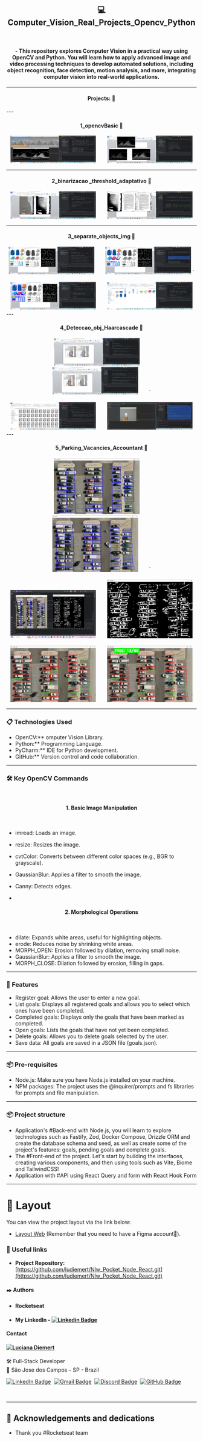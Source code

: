 <h2 align="center"> 💻 Computer_Vision_Real_Projects_Opencv_Python </h2>
<br>
<h4 align="center">  - This repository explores Computer Vision in a practical way using OpenCV and Python. You will learn how to apply advanced image and video processing techniques to develop automated solutions, including object recognition, face detection, motion analysis, and more, integrating computer vision into real-world applications. </h4>
  
  ---


<h4 align="center">Projects: 🚀</h4>
---

<h4 align="center">1_opencvBasic 🚀</h4>

<div align="center">
    <img src="1_opencvBasic/1_img_open_cv/6 - Dilate - dilatar a imagem de contornos.png" style="width: 45%; margin-right: 5%;" alt="01 - img piramed">
    <img src="1_opencvBasic/1_img_open_cv/8 - process de closing and opening img.png" style="width: 45%;" alt="01 - img piramed">
</div>

---

<h4 align="center">2_binarizacao _threshold_adaptativo 🚀</h4>

<div align="center">
    <img src="2_binarizacao _threshold_adaptativo/2_img_binarizacao/1_img_binarizacao_c_sombra.png" style="width: 45%; margin-right: 5%;" alt="01 - img_binarizacao_c_sombra">
    <img src="2_binarizacao _threshold_adaptativo/2_img_binarizacao/3_img binarizada_th1_th2_th3.png" style="width: 45%;" alt="binarizada_th1_th2_th3">
</div>

---
<h4 align="center">3_separate_objects_img 🚀</h4>

<div align="center">
    <img src="3_separate_objects_img/3_recort_obj/1_contorno_de_cada_img_num.png" style="width: 45%; margin-right: 5%;" alt="1_contorno_de_cada_img_num">
    <img src="3_separate_objects_img/3_recort_obj/2_mapeamento_contorno_obj.png" style="width: 45%;" alt="2_mapeamento_contorno_obj">
` <br />
  <br />
    <img src="3_separate_objects_img/3_recort_obj/3_colocar_retangulo_nos_obj_contorn.png" style="width: 45%; margin-right: 5%;" alt="3_colocar_retangulo_nos_obj_contorn">
    <img src="3_separate_objects_img/3_recort_obj/4_recortou_os_objteos_eaddpasta.png" style="width: 45%;" alt="4_recortou_os_objteos_eaddpasta">
</div>
---

<h4 align="center">4_Deteccao_obj_Haarcascade 🚀</h4>

<div align="center">
    <img src="4_Deteccao_obj_Haarcascade/4_img_Haarcascade/3 - detecta_face_front.png" style="width: 45%; margin-right: 5%;" alt="3 - detecta_face_front">
     <img src="4_Deteccao_obj_Haarcascade/4_img_Haarcascade/4 - detecta_eyes.png" style="width: 45%; margin-right: 5%;" alt="3 - detecta_face_front">
` <br />
  <br />
    <img src="4_Deteccao_obj_Haarcascade/4_img_HaarCascade_treinam_cap_img/1_capturar_fotos.png" style="width: 45%; margin-right: 5%;" alt="1_capturar_fotos">
    <img src="4_Deteccao_obj_Haarcascade/4_img_HaarCascade_treinam_cap_img/3_cascade.xml_ reconhec_obj.png" style="width: 45%;" alt="3_cascade.xml_ reconhec_obj">
</div>
---

<h4 align="center">5_Parking_Vacancies_Accountant 🚀</h4>

<div align="center">
    <img src="5_Parking_Vacancies_Accountant/01_img_JobCounter/01_mark_vacancies.png" style="width: 45%; margin-right: 5%;" alt="01_mark_vacancies">
     <img src="5_Parking_Vacancies_Accountant/01_img_JobCounter/04_video_checking_vacant_coordinates.png" style="width: 45%; margin-right: 5%;" alt="04_video_checking_vacant_coordinates">
` <br />
  <br />
    <img src="5_Parking_Vacancies_Accountant/01_img_JobCounter/07_img_clear.png" style="width: 45%; margin-right: 5%;" alt="07_img_clear">
    <img src="5_Parking_Vacancies_Accountant/01_img_JobCounter/9_img_dilate.png" style="width: 45%;" alt="9_img_dilate">
   <br />
  <br />
    <img src="5_Parking_Vacancies_Accountant/01_img_JobCounter/13_green_rectangle when_vacancy_ free.png" style="width: 45%; margin-right: 5%;" alt="13_green_rectangle when_vacancy_ free">
    <img src="5_Parking_Vacancies_Accountant/01_img_JobCounter/14_vacancy_free_text.png" style="width: 45%;" alt="14_vacancy_free_text">
</div>

---


### 📋 Technologies Used

- OpenCV:** omputer Vision Library.
- Python:** Programming Language.
- PyCharm:** IDE for Python development.
- GitHub:** Version control and code collaboration.

---

### 🛠️ Key OpenCV Commands
<br />

<h4 align="center"> 1. Basic Image Manipulation </h4>
<br />

- imread: Loads an image.
- resize: Resizes the image.
- cvtColor: Converts between different color spaces (e.g., BGR to grayscale).
- GaussianBlur: Applies a filter to smooth the image.
- Canny: Detects edges.

- <br />

<h4 align="center"> 2. Morphological Operations </h4>
<br />

- dilate: Expands white areas, useful for highlighting objects.
- erode: Reduces noise by shrinking white areas.
- MORPH_OPEN: Erosion followed by dilation, removing small noise.
- GaussianBlur: Applies a filter to smooth the image.
- MORPH_CLOSE: Dilation followed by erosion, filling in gaps.

---

### 🚀 Features

 - Register goal: Allows the user to enter a new goal.
 - List goals: Displays all registered goals and allows you to select which ones have been completed.
 - Completed goals: Displays only the goals that have been marked as completed.
 - Open goals: Lists the goals that have not yet been completed.
 - Delete goals: Allows you to delete goals selected by the user.
 - Save data: All goals are saved in a JSON file (goals.json).

---


### 📦 Pre-requisites

 - Node.js: Make sure you have Node.js installed on your machine.
 - NPM packages: The project uses the @inquirer/prompts and fs libraries for prompts and file manipulation.

---


### 📦 Project structure

 - Application's #Back-end with Node.js, you will learn to explore technologies such as Fastify, Zod, Docker Compose, Drizzle ORM and create the database schema and seed, as well as create some of the project's features: goals, pending goals and complete goals.<br>
 - The #Front-end of the project. Let's start by building the interfaces, creating various components, and then using tools such as Vite, Biome and TailwindCSS! <br>
 - Application with #API using React Query and form with React Hook Form 

---

# 🎨 Layout
You can view the project layout via the link below:
- [Layout Web](https://www.figma.com/design/OB4CuFIpikW8L0eUUGyMeJ/NLW-Pocket-JS-%E2%80%A2-in.orbit-(Community)?node-id=82-2&node-type=canvas&t=ZvhfxeRBENvJSQqV-0) (Remember that you need to have a Figma account🥰).

### 🔗 Useful links
- **Project Repository:** [https://github.com/ludiemert/Nlw_Pocket_Node_React.git](https://github.com/ludiemert/Nlw_Pocket_Node_React.git)
#### ✒️ Authors
- **Rocketseat**

- #### My LinkedIn - [![Linkedin Badge](https://img.shields.io/badge/-LucianaDiemert-blue?style=flat-square&logo=Linkedin&logoColor=white&link=https://www.linkedin.com/in/lucianadiemert/)](https://www.linkedin.com/in/lucianadiemert/)

#### Contact

<img align="left" src="https://www.github.com/ludiemert.png?size=150">

#### [**Luciana Diemert**](https://github.com/ludiemert)

🛠 Full-Stack Developer <br>
📍 São Jose dos Campos – SP - Brazil

<a href="https://www.linkedin.com/in/lucianadiemert" target="_blank"><img src="https://img.shields.io/badge/LinkedIn-0077B5?style=flat&logo=linkedin&logoColor=white" alt="LinkedIn Badge" height="25"></a>&nbsp;
<a href="mailto:lucianadiemert@gmail.com" target="_blank"><img src="https://img.shields.io/badge/Gmail-D14836?style=flat&logo=gmail&logoColor=white" alt="Gmail Badge" height="25"></a>&nbsp;
<a href="#"><img src="https://img.shields.io/badge/Discord-%237289DA.svg?logo=discord&logoColor=white" title="LuDiem#0654" alt="Discord Badge" height="25"></a>&nbsp;
<a href="https://www.github.com/ludiemert" target="_blank"><img src="https://img.shields.io/badge/GitHub-100000?style=flat&logo=github&logoColor=white" alt="GitHub Badge" height="25"></a>&nbsp;

<br clear="left"/>

------------------
## 🎁 Acknowledgements and dedications

* Thank you #Rocketseat team


